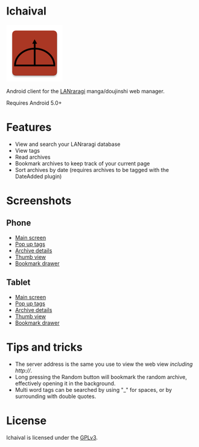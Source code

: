 # Ichaival
<img src="/app/src/main/ic_launcher-web.png?raw=true" alt="Icon" width=150/>

Android client for the [LANraragi](https://github.com/Difegue/LANraragi) manga/doujinshi web manager.

Requires Android 5.0+

# Features
* View and search your LANraragi database
* View tags
* Read archives
* Bookmark archives to keep track of your current page
* Sort archives by date (requires archives to be tagged with the DateAdded plugin)

# Screenshots
## Phone
* [Main screen](https://user-images.githubusercontent.com/45130999/52095317-27802400-2588-11e9-99f2-68189754966b.png)
* [Pop up tags](https://user-images.githubusercontent.com/45130999/52095318-2818ba80-2588-11e9-8133-8a27afb9ab6e.png)
* [Archive details](https://user-images.githubusercontent.com/45130999/52095319-2818ba80-2588-11e9-8734-3884ec005ab5.png)
* [Thumb view](https://user-images.githubusercontent.com/45130999/55366124-e8624680-54d6-11e9-8ea5-105a8d6f2a7b.png)
* [Bookmark drawer](https://user-images.githubusercontent.com/45130999/55366150-fd3eda00-54d6-11e9-8f6f-78101fbf5b4a.png)

## Tablet
* [Main screen](https://user-images.githubusercontent.com/45130999/52095736-cb1e0400-2589-11e9-9da1-086c27ac6fe0.png)
* [Pop up tags](https://user-images.githubusercontent.com/45130999/52095737-cbb69a80-2589-11e9-95f4-97fe3583c5fb.png)
* [Archive details](https://user-images.githubusercontent.com/45130999/52095738-cbb69a80-2589-11e9-91d9-2b825fe4b445.png)
* [Thumb view](https://user-images.githubusercontent.com/45130999/55366143-f87a2600-54d6-11e9-9d25-f813d18d33a9.png)
* [Bookmark drawer](https://user-images.githubusercontent.com/45130999/55366138-f2844500-54d6-11e9-817d-8ee59b8419a6.png)

# Tips and tricks
* The server address is the same you use to view the web view *including http://*.
* Long pressing the Random button will bookmark the random archive, effectively opening it in the background.
* Multi word tags can be searched by using "_" for spaces, or by surrounding with double quotes.

# License
Ichaival is licensed under the [GPLv3](COPYING).
